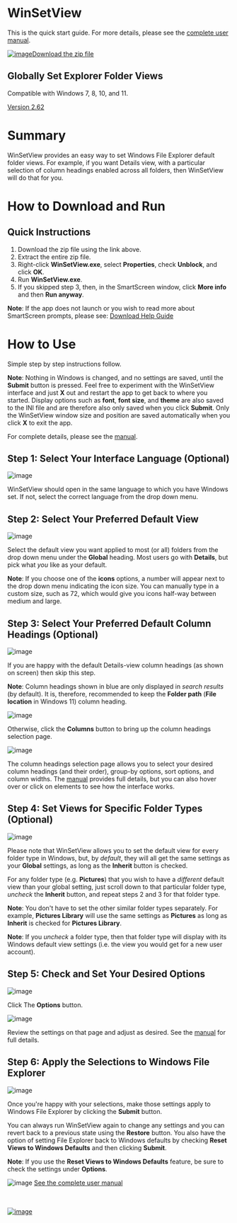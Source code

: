 # WinSetView
<!--
To view this document formatted (instead of as raw text) just click the Help button in WinSetView.hta.
You can also manually navigate your browser to: https://lesferch.github.io/WinSetView.
-->

This is the quick start guide. For more details, please see the [complete user manual](./Manual.md).

[![image](https://user-images.githubusercontent.com/79026235/152910441-59ba653c-5607-4f59-90c0-bc2851bf2688.png)Download the zip file](https://github.com/LesFerch/WinSetView/archive/refs/heads/main.zip)

## Globally Set Explorer Folder Views

Compatible with Windows 7, 8, 10, and 11.

[Version 2.62](./VersionHistory.md)

# Summary

WinSetView provides an easy way to set Windows File Explorer default folder views. For example, if you want Details view, with a particular selection of column headings enabled across all folders, then WinSetView will do that for you.

# How to Download and Run

## Quick Instructions

1. Download the zip file using the link above.
2. Extract the entire zip file.
3. Right-click **WinSetView.exe**, select **Properties**, check **Unblock**, and click **OK**.
4. Run **WinSetView.exe**.
5. If you skipped step 3, then, in the SmartScreen window, click **More info** and then **Run anyway**.

**Note**: If the app does not launch or you wish to read more about SmartScreen prompts, please see: [Download Help Guide](./DownloadHelp.md)

# How to Use

Simple step by step instructions follow.

**Note**: Nothing in Windows is changed, and no settings are saved, until the **Submit** button is pressed. Feel free to experiment with the WinSetView interface and just **X** out and restart the app to get back to where you started. Display options such as **font**, **font size**, and **theme** are also saved to the INI file and are therefore also only saved when you click **Submit**. Only the WinSetView window size and position are saved automatically when you click **X** to exit the app.

For complete details, please see the [manual](./Manual.md).

## Step 1: Select Your Interface Language (Optional)

![image](https://user-images.githubusercontent.com/79026235/206563088-85288970-e666-4824-8b54-07ff83e01c54.png)

WinSetView should open in the same language to which you have Windows set. If not, select the correct language from the drop down menu.

## Step 2: Select Your Preferred Default View

![image](https://user-images.githubusercontent.com/79026235/206563583-ded1543d-0acb-4229-9129-b7f98abc6ee9.png)

Select the default view you want applied to most (or all) folders from the drop down menu under the **Global** heading. Most users go with **Details**, but pick what *you* like as your default.

**Note**: If you choose one of the **icons** options, a number will appear next to the drop down menu indicating the icon size. You can manually type in a custom size, such as 72, which would give you icons half-way between medium and large.

## Step 3: Select Your Preferred Default Column Headings (Optional)

![image](https://user-images.githubusercontent.com/79026235/206564056-d32f1e30-324a-4aa0-8e0d-98834b0725a2.png)

If you are happy with the default Details-view column headings (as shown on screen) then skip this step.

**Note**: Column headings shown in blue are only displayed in *search results* (by default). It is, therefore, recommended to keep the **Folder path** (**File location** in Windows 11) column heading.

![image](https://user-images.githubusercontent.com/79026235/206564277-95e4619e-8799-4f0e-afa3-eddcdadb6407.png)

Otherwise, click the **Columns** button to bring up the column headings selection page.

![image](https://user-images.githubusercontent.com/79026235/207390444-83f4aaff-4425-4b61-9d86-617dddbbbfe9.png)

The column headings selection page allows you to select your desired column headings (and their order), group-by options, sort options, and column widths. The [manual](./Manual.md) provides full details, but you can also hover over or click on elements to see how the interface works.

## Step 4: Set Views for Specific Folder Types (Optional)

![image](https://user-images.githubusercontent.com/79026235/206572556-a0fdda21-b3e8-4743-9a4c-a1543417ecdd.png)

Please note that WinSetView allows you to set the default view for every folder type in Windows, but, by *default*, they will all get the same settings as your **Global** settings, as long as the **Inherit** button is checked.

For any folder type (e.g. **Pictures**) that you wish to have a *different* default view than your global setting, just scroll down to that particular folder type, *uncheck* the **Inherit** button, and repeat steps 2 and 3 for that folder type.

**Note**: You don't have to set the other similar folder types separately. For example, **Pictures Library** will use the same settings as **Pictures** as long as **Inherit** is checked for **Pictures Library**.

**Note**: If you *uncheck* a folder type, then that folder type will display with its Windows default view settings (i.e. the view you would get for a new user account).

## Step 5: Check and Set Your Desired Options

![image](https://user-images.githubusercontent.com/79026235/206564644-a5ae3e5b-7f64-4db8-a4e2-6ae3f4f28728.png)

Click The **Options** button.

![image](https://user-images.githubusercontent.com/79026235/211965331-572434f4-c04d-42ad-a8cc-8e57710365c6.png)

Review the settings on that page and adjust as desired. See the [manual](./Manual.md) for full details.

## Step 6: Apply the Selections to Windows File Explorer

![image](https://user-images.githubusercontent.com/79026235/206563746-57bb1482-3a7c-4687-85dd-454376753f67.png)

Once you're happy with your selections, make those settings apply to Windows File Explorer by clicking the **Submit** button.

You can always run WinSetView again to change any settings and you can revert back to a previous state using the **Restore** button. You also have the option of setting File Explorer back to Windows defaults by checking **Reset Views to Windows Defaults** and then clicking **Submit**.

**Note**: If you use the **Reset Views to Windows Defaults** feature, be sure to check the settings under **Options**.

![image](https://user-images.githubusercontent.com/79026235/152911332-6492dd9e-63fa-4f38-8325-335110cbb9a6.png)
[See the complete user manual](./Manual.md)

\
\
[![image](https://user-images.githubusercontent.com/79026235/153264696-8ec747dd-37ec-4fc1-89a1-3d6ea3259a95.png)](https://github.com/LesFerch/WinSetView)
